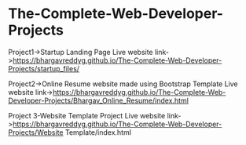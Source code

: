 # The-Complete-Web-Developer-Projects

Project1->Startup Landing Page
Live website link->https://bhargavreddyg.github.io/The-Complete-Web-Developer-Projects/startup_files/

Project2->Online Resume website made using Bootstrap Template
Live website link->https://bhargavreddyg.github.io/The-Complete-Web-Developer-Projects/Bhargav_Online_Resume/index.html


Project 3-Website Template Project
Live website link->https://bhargavreddyg.github.io/The-Complete-Web-Developer-Projects/Website Template/index.html

